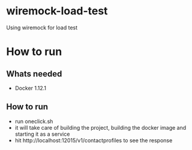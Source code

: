 # wiremock-load-test
Using wiremock for load test

# How to run

## Whats needed
* Docker 1.12.1

## How to run
* run oneclick.sh
* it will take care of building the project, building the docker image and starting it as a service
* hit http://localhost:12015/v1/contactprofiles to see the response

